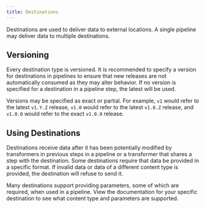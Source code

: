 ```yaml
---
title: Destinations
---
```


Destinations are used to deliver data to external locations. A single pipeline
may deliver data to multiple destinations.

## Versioning

Every destination type is versioned. It is recommended to specify a version for
destinations in pipelines to ensure that new releases are not automatically
consumed as they may alter behavior. If no version is specified for a
destination in a pipeline step, the latest will be used.

Versions may be specified as exact or partial. For example, `v1` would refer to
the latest `v1.Y.Z` release, `v1.0` would refer to the latest `v1.0.Z` release,
and `v1.0.0` would refer to the exact `v1.0.0` release.

## Using Destinations

Destinations receive data after it has been potentially modified by transformers
in previous steps in a pipeline or a transformer that shares a step with the
destination. Some destinations require that data be provided in a specific
format. If invalid data or data of a different content type is provided, the
destination will refuse to send it.

Many destinations support providing parameters, some of which are required, when
used in a pipeline. View the documentation for your specific destination to see
what content type and parameters are supported.
